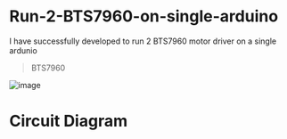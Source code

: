 # Run-2-BTS7960-on-single-arduino
I have successfully developed to run 2 BTS7960 motor driver on a single ardunio

> BTS7960 

![image](https://user-images.githubusercontent.com/123855482/222518022-bff87532-c7c0-4484-b287-69ea2f9ca1c1.png)

# Circuit Diagram 

